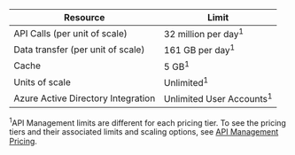 | Resource | Limit |
| --- | --- |
| API Calls (per unit of scale) |32 million per day<sup>1</sup> |
| Data transfer (per unit of scale) |161 GB per day<sup>1</sup> |
| Cache |5 GB<sup>1</sup> |
| Units of scale |Unlimited<sup>1</sup> |
| Azure Active Directory Integration |Unlimited User Accounts<sup>1</sup> |

<sup>1</sup>API Management limits are different for each pricing tier. To see the pricing tiers and their associated limits and scaling options, see [API Management Pricing](https://azure.microsoft.com/pricing/details/api-management/).

